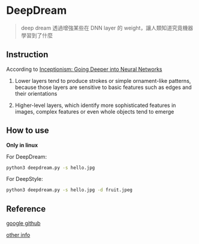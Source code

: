 # DeepDream
> deep dream 透過增強某些在 DNN layer 的 weight，讓人類知道究竟機器學習到了什麼

## Instruction
According to [Inceptionism: Going Deeper into Neural Networks](https://ai.googleblog.com/2015/06/inceptionism-going-deeper-into-neural.html)

1. Lower layers tend to produce strokes or simple ornament-like patterns, because those layers are sensitive to basic features such as edges and their orientations

2. Higher-level layers, which identify more sophisticated features in images, complex features or even whole objects tend to emerge

## How to use
**Only in linux**

For DeepDream:

```bash
python3 deepdream.py -s hello.jpg
```

For DeepStyle:

```bash
python3 deepdream.py -s hello.jpg -d fruit.jpeg
```

## Reference
[google github](https://github.com/google/deepdream)

[other info](https://hackmd.io/r90FWvR0RQyHnkLS5ooo5g)
